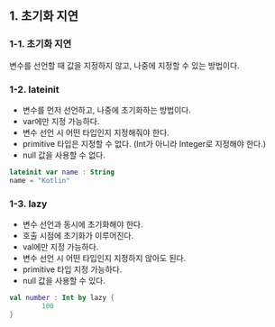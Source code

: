 ## 1. 초기화 지연


### 1-1. 초기화 지연


변수를 선언할 때 값을 지정하지 않고, 나중에 지정할 수 있는 방법이다.


### 1-2. lateinit


- 변수를 먼저 선언하고, 나중에 초기화하는 방법이다.
- var에만 지정 가능하다.
- 변수 선언 시 어떤 타입인지 지정해줘야 한다.
- primitive 타입은 지정할 수 없다. (Int가 아니라 Integer로 지정해야 한다.)
- null 값을 사용할 수 없다.
```kotlin
lateinit var name : String
name = "Kotlin"
```


### 1-3. lazy


- 변수 선언과 동시에 초기화해야 한다.
- 호출 시점에 초기화가 이루어진다.
- val에만 지정 가능하다.
- 변수 선언 시 어떤 타입인지 지정하지 않아도 된다.
- primitive 타입 지정 가능하다.
- null 값을 사용할 수 있다.
```kotlin
val number : Int by lazy {
        100
}
```
